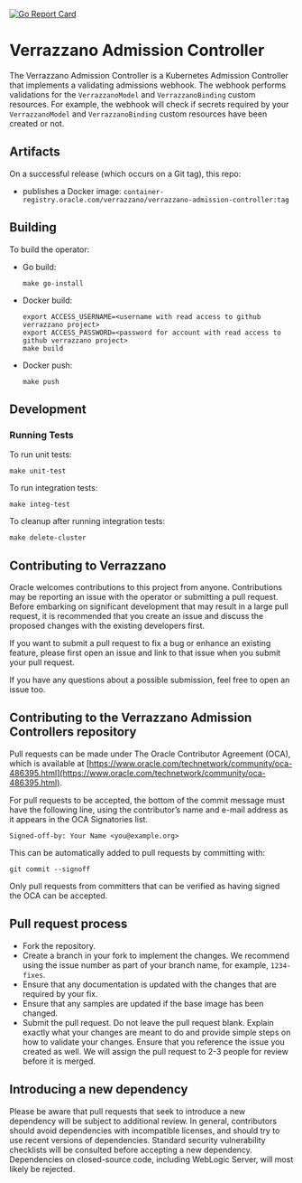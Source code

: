 [![Go Report Card](https://goreportcard.com/badge/github.com/verrazzano/verrazzano-admission-controllers)](https://goreportcard.com/report/github.com/verrazzano/verrazzano-admission-controllers)

# Verrazzano Admission Controller

The Verrazzano Admission Controller is a Kubernetes Admission Controller that implements a validating admissions
webhook.  The webhook performs validations for the `VerrazzanoModel` and `VerrazzanoBinding` custom resources.
For example, the webhook will check if secrets required by your `VerrazzanoModel` and `VerrazzanoBinding` custom
resources have been created or not.

## Artifacts

On a successful release (which occurs on a Git tag), this repo:
- publishes a Docker image: `container-registry.oracle.com/verrazzano/verrazzano-admission-controller:tag`


## Building

To build the operator:

* Go build:
    ```
    make go-install
    ```

* Docker build:
    ```
    export ACCESS_USERNAME=<username with read access to github verrazzano project>
    export ACCESS_PASSWORD=<password for account with read access to github verrazzano project>
    make build
    ```

* Docker push:
    ```
    make push
    ```

## Development

### Running Tests

To run unit tests:

```
make unit-test
```

To run integration tests:

```
make integ-test
```

To cleanup after running integration tests:

```
make delete-cluster
```

## Contributing to Verrazzano

Oracle welcomes contributions to this project from anyone.  Contributions may be reporting an issue with the operator or submitting a pull request.  Before embarking on significant development that may result in a large pull request, it is recommended that you create an issue and discuss the proposed changes with the existing developers first.

If you want to submit a pull request to fix a bug or enhance an existing feature, please first open an issue and link to that issue when you submit your pull request.

If you have any questions about a possible submission, feel free to open an issue too.

## Contributing to the Verrazzano Admission Controllers repository

Pull requests can be made under The Oracle Contributor Agreement (OCA), which is available at [https://www.oracle.com/technetwork/community/oca-486395.html](https://www.oracle.com/technetwork/community/oca-486395.html).

For pull requests to be accepted, the bottom of the commit message must have the following line, using the contributor’s name and e-mail address as it appears in the OCA Signatories list.

```
Signed-off-by: Your Name <you@example.org>
```

This can be automatically added to pull requests by committing with:

```
git commit --signoff
```

Only pull requests from committers that can be verified as having signed the OCA can be accepted.

## Pull request process

*	Fork the repository.
*	Create a branch in your fork to implement the changes. We recommend using the issue number as part of your branch name, for example, `1234-fixes`.
*	Ensure that any documentation is updated with the changes that are required by your fix.
*	Ensure that any samples are updated if the base image has been changed.
*	Submit the pull request. Do not leave the pull request blank. Explain exactly what your changes are meant to do and provide simple steps on how to validate your changes. Ensure that you reference the issue you created as well. We will assign the pull request to 2-3 people for review before it is merged.

## Introducing a new dependency

Please be aware that pull requests that seek to introduce a new dependency will be subject to additional review.  In general, contributors should avoid dependencies with incompatible licenses, and should try to use recent versions of dependencies.  Standard security vulnerability checklists will be consulted before accepting a new dependency.  Dependencies on closed-source code, including WebLogic Server, will most likely be rejected.
